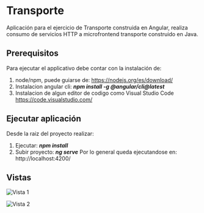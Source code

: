 # Transporte

Aplicación para el ejercicio de Transporte construida en Angular, realiza consumo de servicios HTTP a microfrontend transporte construido en Java.

## Prerequisitos
Para ejecutar el applicativo debe contar con la instalación de:
1. node/npm, puede guiarse de: https://nodejs.org/es/download/
2. Instalacion angular cli: 
   ***npm install -g @angular/cli@latest***
3. Instalacion de algun editor de codigo como Visual Studio Code
   https://code.visualstudio.com/

## Ejecutar aplicación
Desde la raiz del proyecto realizar:
1. Ejecutar: 
   ***npm install***
2. Subir proyecto: 
   ***ng serve*** 
   Por lo general queda ejecutandose en:  http://localhost:4200/

## Vistas

![Vista 1](https://github.com/roxandreajc110/file/blob/main/vista1.PNG?raw=true)

![Vista 2](https://github.com/roxandreajc110/file/blob/main/vista2.PNG?raw=true)
